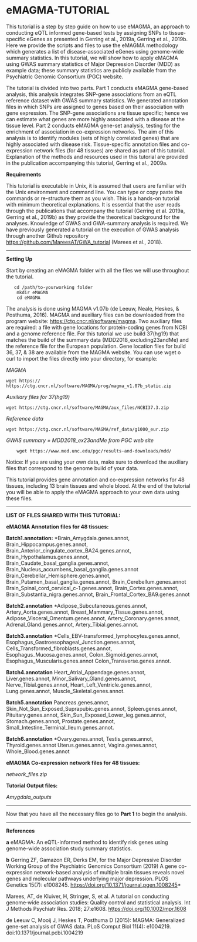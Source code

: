 # eMAGMA-TUTORIAL

This tutorial is a step by step guide on how to use eMAGMA, an approach to conducting eQTL informed gene-based tests by assigning SNPs to tissue-specific eGenes as presented in Gerring et al., 2019a, Gerring et al., 2019b. Here we provide the scripts and files to use the eMAGMA methodology which generates a list of disease-associated eGenes using genome-wide summary statistics. In this tutorial, we will show how to apply eMAGMA using GWAS summary statistics of Major Depression Disorder (MDD) as example data; these summary statistics are publicly available from the Psychiatric Genomic Consortium (PGC) website.

The tutorial is divided into two parts. Part 1 conducts eMAGMA gene-based analysis, this analysis integrates SNP-gene associations from an eQTL reference dataset with GWAS summary statistics. We generated annotation files in which SNPs are assigned to genes based on their association with gene expression.   The SNP-gene associations are tissue specific; hence we can estimate what genes are more highly associated with a disease at the tissue level. Part 2 conducts eMAGMA gene-set analysis, testing for the enrichment of association in co-expression networks. The aim of this analysis is to identify modules (sets of highly correlated genes) that are highly associated with disease risk. Tissue-specific annotation files and co-expression network files (for 48 tissues) are shared as part of this tutorial.   Explanation of the methods and resources used in this tutorial are provided in the publication accompanying this tutorial, Gerring et al., 2009a.


**Requirements** 

This tutorial is executable in Unix, it is assumed that users are familiar with the Unix environment and command line. You can type or copy paste the commands or re-structure them as you wish. This is a hands-on tutorial with minimum theoretical explanations. It is essential that the user reads through the publications that accompany the tutorial (Gerring et al. 2019a, Gerring et al., 2019b) as they provide the theoretical background for the analyses. Knowledge of GWAS and GWA-summary analysis is required. We have previously generated a tutorial on the execution of GWAS analysis through another Github  repository https://github.com/MareesAT/GWA_tutorial (Marees et al., 2018).

*************************************



**Setting Up**


Start by creating an eMAGMA folder with all the files we will use throughout the tutorial.
       
       cd /path/to-yourworking folder
        mkdir eMAGMA
        cd eMAGMA
        
The analysis is done using MAGMA v1.07b (de Leeuw, Neale, Heskes, & Posthuma, 2016). MAGMA and auxiliary files can be downloaded from the program website: https://ctg.cncr.nl/software/magma. Two auxiliary files are required: a file with gene locations for protein-coding genes from NCBI and a genome reference file. For this tutorial we use build 37(hg19) that matches the build of the summary data (MDD2018_excluding23andMe) and the reference file for the European population. Gene location files for build 36, 37, & 38 are available from the MAGMA website. You can use wget o curl to import the files directly into your directory, for example:



*MAGMA*
    
    wget https:// https://ctg.cncr.nl/software/MAGMA/prog/magma_v1.07b_static.zip

*Auxiliary files for 37(hg19)*
        
    wget https://ctg.cncr.nl/software/MAGMA/aux_files/NCBI37.3.zip

*Reference data*
    
    wget https://ctg.cncr.nl/software/MAGMA/ref_data/g1000_eur.zip

*GWAS summary = MDD2018_ex23andMe from PGC web site*
        
        wget https://www.med.unc.edu/pgc/results-and-downloads/mdd/
        
        

Notice: If you are using your own data, make sure to download the auxiliary files that correspond to the genome build of your data.

This tutorial provides gene annotation and co-expression networks for 48 tissues, including 13 brain tissues and whole blood. At the end of the tutorial you will be able to apply the eMAGMA approach to your own data using these files.



****************************************************
**LIST OF FILES SHARED WITH THIS TUTORIAL:**



**eMAGMA Annotation files for 48 tissues:**

**Batch1.annotation:**
*Brain_Amygdala.genes.annot, Brain_Hippocampus.genes.annot, Brain_Anterior_cingulate_cortex_BA24.genes.annot, Brain_Hypothalamus.genes.annot, Brain_Caudate_basal_ganglia.genes.annot, Brain_Nucleus_accumbens_basal_ganglia.genes.annot
Brain_Cerebellar_Hemisphere.genes.annot, Brain_Putamen_basal_ganglia.genes.annot, Brain_Cerebellum.genes.annot                     Brain_Spinal_cord_cervical_c-1.genes.annot, Brain_Cortex.genes.annot, Brain_Substantia_nigra.genes.annot, Brain_Frontal_Cortex_BA9.genes.annot

 **Batch2.annotation**
*Adipose_Subcutaneous.genes.annot, Artery_Aorta.genes.annot, Breast_Mammary_Tissue.genes.annot, Adipose_Visceral_Omentum.genes.annot, Artery_Coronary.genes.annot, Adrenal_Gland.genes.annot, Artery_Tibial.genes.annot.


 **Batch3.annotation**
*Cells_EBV-transformed_lymphocytes.genes.annot, Esophagus_Gastroesophageal_Junction.genes.annot, Cells_Transformed_fibroblasts.genes.annot, Esophagus_Mucosa.genes.annot, Colon_Sigmoid.genes.annot, Esophagus_Muscularis.genes.annot
Colon_Transverse.genes.annot.


 **Batch4.annotation**
Heart_Atrial_Appendage.genes.annot, Liver.genes.annot, Minor_Salivary_Gland.genes.annot, Nerve_Tibial.genes.annot, Heart_Left_Ventricle.genes.annot, Lung.genes.annot, Muscle_Skeletal.genes.annot.

 **Batch5.annotation**
Pancreas.genes.annot, Skin_Not_Sun_Exposed_Suprapubic.genes.annot, Spleen.genes.annot, Pituitary.genes.annot, Skin_Sun_Exposed_Lower_leg.genes.annot, Stomach.genes.annot, Prostate.genes.annot, Small_Intestine_Terminal_Ileum.genes.annot.

 **Batch6.annotation**
*Ovary.genes.annot, Testis.genes.annot, Thyroid.genes.annot  Uterus.genes.annot, Vagina.genes.annot, Whole_Blood.genes.annot

**eMAGMA Co-expression network files for 48 tissues:**

 *network_files.zip*

**Tutorial Output files:**

 *Amygdala_outputs*


*************************************

Now that you have all the necessary files go to **Part 1** to begin the analysis.




****************************************



**References**

**a** eMAGMA: An eQTL-informed method to identify risk genes using genome-wide association study summary statistics.

**b** Gerring ZF, Gamazon ER, Derks EM, for the Major Depressive Disorder Working Group of the Psychiatric Genomics Consortium (2019) A gene co-expression network-based analysis of multiple brain tissues reveals novel genes and molecular pathways underlying major depression. PLOS Genetics 15(7): e1008245. https://doi.org/10.1371/journal.pgen.1008245*

Marees, AT, de Kluiver, H, Stringer, S, et al. A tutorial on conducting genome‐wide association studies: Quality control and statistical analysis. Int J Methods Psychiatr Res. 2018; 27:e1608. https://doi.org/10.1002/mpr.1608

de Leeuw C, Mooij J, Heskes T, Posthuma D (2015): MAGMA: Generalized gene-set analysis of GWAS data. PLoS Comput Biol 11(4): e1004219. doi:10.1371/journal.pcbi.1004219 
